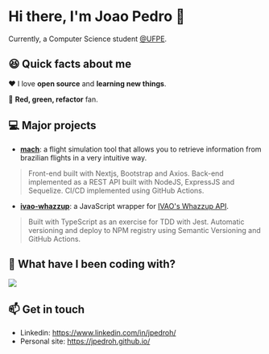 # Hi there, I'm Joao Pedro 👋
Currently, a Computer Science student [@UFPE](https://www3.cin.ufpe.br/en/).

## 😆 Quick facts about me
❤️ I love **open source** and **learning new things**.

🔁 **Red, green, refactor** fan.

## 💻 Major projects
- [**mach**](https://jpedroh.github.io/mach/): a flight simulation tool that allows you to retrieve information from brazilian flights in a very intuitive way. 

> Front-end built with Nextjs, Bootstrap and Axios. Back-end implemented as a REST API built with NodeJS, ExpressJS and Sequelize. CI/CD implemented using GitHub Actions.

- [**ivao-whazzup**](https://github.com/jpedroh/ivao-whazzup/): a JavaScript wrapper for [IVAO's Whazzup API](https://wiki.ivao.aero/en/home/devops/api/whazuup/status-file-format).

> Built with TypeScript as an exercise for TDD with Jest. Automatic versioning and deploy to NPM registry using Semantic Versioning and GitHub Actions.

## 📜 What have I been coding with?
<img align="center" src="https://github-readme-stats.vercel.app/api/top-langs/?username=jpedroh&layout=compact" />

## 📫 Get in touch
- Linkedin: https://www.linkedin.com/in/jpedroh/
- Personal site: https://jpedroh.github.io/
